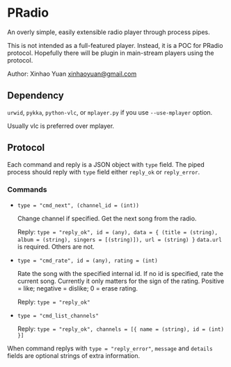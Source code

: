 # PRadio

An overly simple, easily extensible radio player through process pipes.

This is not intended as a full-featured player.
Instead, it is a POC for PRadio protocol.
Hopefully there will be plugin in main-stream players using the protocol.

Author: Xinhao Yuan <xinhaoyuan@gmail.com>

## Dependency

`urwid`, `pykka`, `python-vlc`, or `mplayer.py` if you use `--use-mplayer` option.

Usually vlc is preferred over mplayer.

## Protocol

Each command and reply is a JSON object with `type` field.
The piped process should reply with `type` field either `reply_ok` or `reply_error`.

### Commands

- `type = "cmd_next", (channel_id = (int))`

  Change channel if specified. Get the next song from the radio.

  Reply: `type = "reply_ok", id = (any), data = { (title = (string), album = (string), singers = [(string)]), url = (string) }`
  `data.url` is required. Others are not.

- `type = "cmd_rate", id = (any), rating = (int)`

  Rate the song with the specified internal id.
  If no id is specified, rate the current song.
  Currently it only matters for the sign of the rating. Positive = like; negative = dislike; 0 = erase rating.

  Reply: `type = "reply_ok"`

- `type = "cmd_list_channels"`

  Reply: `type = "reply_ok", channels = [{ name = (string), id = (int) }]`

When command replys with `type = "reply_error"`, `message` and `details` fields are optional strings of extra information.
